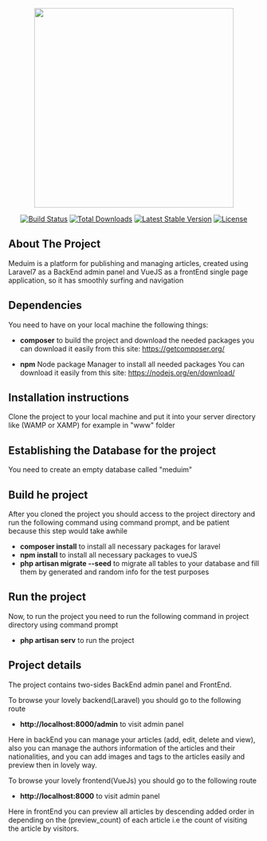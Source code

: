 <p align="center"><img src="https://res.cloudinary.com/dtfbvvkyp/image/upload/v1566331377/laravel-logolockup-cmyk-red.svg" width="400"></p>

<p align="center">
<a href="https://travis-ci.org/laravel/framework"><img src="https://travis-ci.org/laravel/framework.svg" alt="Build Status"></a>
<a href="https://packagist.org/packages/laravel/framework"><img src="https://poser.pugx.org/laravel/framework/d/total.svg" alt="Total Downloads"></a>
<a href="https://packagist.org/packages/laravel/framework"><img src="https://poser.pugx.org/laravel/framework/v/stable.svg" alt="Latest Stable Version"></a>
<a href="https://packagist.org/packages/laravel/framework"><img src="https://poser.pugx.org/laravel/framework/license.svg" alt="License"></a>
</p>

## About The Project

Meduim is a platform for publishing and managing articles, created using Laravel7 as a BackEnd admin panel and VueJS as a frontEnd single page application, so it has smoothly surfing and navigation

## Dependencies
You need to have on your local machine the following things:

- **composer** to build the project and download the needed packages
you can download it easily from this site: https://getcomposer.org/

- **npm** Node package Manager to install all needed packages
You can download it easily from this site: https://nodejs.org/en/download/



## Installation instructions
Clone the project to your local machine and put it into your server directory like (WAMP or XAMP) for example in "www" folder

## Establishing the Database for the project
You need to create an empty database called "meduim"

## Build he project
After you cloned the project you should access to the project directory and run the following command using command prompt, and be patient because this step would take awhile

- **composer install** to install all necessary packages for laravel
- **npm install** to install all necessary packages to vueJS
- **php artisan migrate --seed** to migrate all tables to your database and fill them by generated and random info for the test purposes

## Run the project
Now, to run the project you need to run the following command in project directory using command prompt

- **php artisan serv** to run the project

## Project details
The project contains two-sides BackEnd admin panel and FrontEnd.
 
To browse your lovely backend(Laravel) you should go to the following route
- **http://localhost:8000/admin** to visit admin panel

Here in backEnd you can manage your articles (add, edit, delete and view), also you can manage the authors information of the articles and their nationalities, and you can add images and tags to the articles easily and preview then in lovely way.

To browse your lovely frontend(VueJs) you should go to the following route
- **http://localhost:8000** to visit admin panel

Here in frontEnd you can preview all articles by descending added order in depending on the (preview_count) of each article i.e the count of visiting the article by visitors. 
